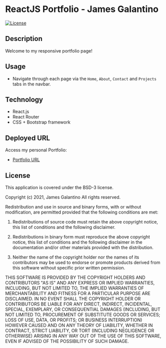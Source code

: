 # ReactJS Portfolio - James Galantino

[![License](https://img.shields.io/badge/License-BSD%203--Clause-blue.svg)](https://opensource.org/licenses/BSD-3-Clause)

## Description

Welcome to my responsive portfolio page!

## Usage

- Navigate through each page via the `Home`, `About`, `Contact` and `Projects` tabs in the navbar.

## Technology

- React.js
- React Router
- CSS + Bootstrap framework

## Deployed URL

Access my personal Portfolio:

- [Portfolio URL](https://james-galantino-portfolio.herokuapp.com/)

## License

This application is covered under the BSD-3 license.

Copyright (c) 2021, James Galantino
All rights reserved.

Redistribution and use in source and binary forms, with or without
modification, are permitted provided that the following conditions are met:

1. Redistributions of source code must retain the above copyright notice, this
   list of conditions and the following disclaimer.

2. Redistributions in binary form must reproduce the above copyright notice,
   this list of conditions and the following disclaimer in the documentation
   and/or other materials provided with the distribution.

3. Neither the name of the copyright holder nor the names of its
   contributors may be used to endorse or promote products derived from
   this software without specific prior written permission.

THIS SOFTWARE IS PROVIDED BY THE COPYRIGHT HOLDERS AND CONTRIBUTORS "AS IS"
AND ANY EXPRESS OR IMPLIED WARRANTIES, INCLUDING, BUT NOT LIMITED TO, THE
IMPLIED WARRANTIES OF MERCHANTABILITY AND FITNESS FOR A PARTICULAR PURPOSE ARE
DISCLAIMED. IN NO EVENT SHALL THE COPYRIGHT HOLDER OR CONTRIBUTORS BE LIABLE
FOR ANY DIRECT, INDIRECT, INCIDENTAL, SPECIAL, EXEMPLARY, OR CONSEQUENTIAL
DAMAGES (INCLUDING, BUT NOT LIMITED TO, PROCUREMENT OF SUBSTITUTE GOODS OR
SERVICES; LOSS OF USE, DATA, OR PROFITS; OR BUSINESS INTERRUPTION) HOWEVER
CAUSED AND ON ANY THEORY OF LIABILITY, WHETHER IN CONTRACT, STRICT LIABILITY,
OR TORT (INCLUDING NEGLIGENCE OR OTHERWISE) ARISING IN ANY WAY OUT OF THE USE
OF THIS SOFTWARE, EVEN IF ADVISED OF THE POSSIBILITY OF SUCH DAMAGE.
